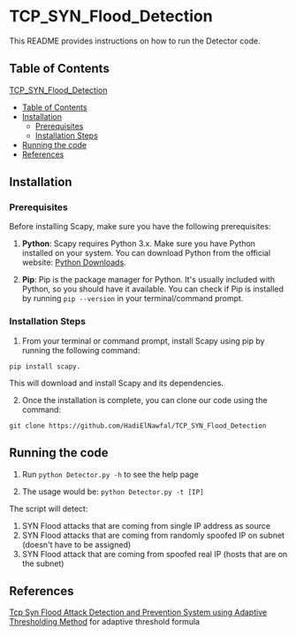 # TCP_SYN_Flood_Detection


This README provides instructions on how to run the Detector code.

## Table of Contents

 [TCP_SYN_Flood_Detection](#TCP_SYN_Flood_Detection)
  - [Table of Contents](#table-of-contents)
  - [Installation](#installation)
    - [Prerequisites](#prerequisites)
    - [Installation Steps](#installation-steps)
  - [Running the code](#running-the-code)
  - [References](#References)

## Installation

### Prerequisites

Before installing Scapy, make sure you have the following prerequisites:

1. **Python**: Scapy requires Python 3.x. Make sure you have Python installed on your system. You can download Python from the official website: [Python Downloads](https://www.python.org/downloads/).

2. **Pip**: Pip is the package manager for Python. It's usually included with Python, so you should have it available. You can check if Pip is installed by running `pip --version` in your terminal/command prompt.

### Installation Steps

1. From your terminal or command prompt, install Scapy using pip by running the following command:
```
pip install scapy.
```
This will download and install Scapy and its dependencies.

2. Once the installation is complete, you can clone our code using the command:
```
git clone https://github.com/HadiElNawfal/TCP_SYN_Flood_Detection
```

## Running the code

1. Run `python Detector.py -h` to see the help page

2. The usage would be: `python Detector.py -t [IP]`

The script will detect:
1)  SYN Flood attacks that are coming from single IP address as source
2)  SYN Flood attacks that are coming from randomly spoofed IP on subnet (doesn't have to be assigned)
3)  SYN Flood attack that are coming from spoofed real IP (hosts that are on the subnet)

## References
[Tcp Syn Flood Attack Detection and Prevention System using
Adaptive Thresholding Method](https://doi.org/10.1051/itmconf/20213701016) for adaptive threshold formula
